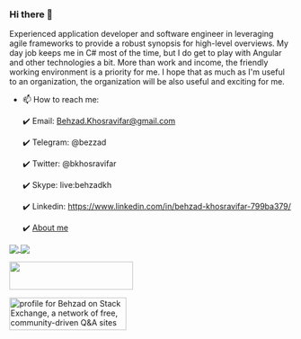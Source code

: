 ### Hi there 👋

Experienced application developer and software engineer in leveraging agile frameworks to provide a robust synopsis for high-level overviews. My day job keeps me in C# most of the time, but I do get to play with Angular and other technologies a bit. More than work and income, the friendly working environment is a priority for me. I hope that as much as I'm useful to an organization, the organization will be also useful and exciting for me.

+ 📫 How to reach me: 

  :heavy_check_mark: Email: Behzad.Khosravifar@gmail.com
  
  :heavy_check_mark: Telegram: @bezzad
  
  :heavy_check_mark: Twitter: @bkhosravifar
  
  :heavy_check_mark: Skype: live:behzadkh
  
  :heavy_check_mark: Linkedin: https://www.linkedin.com/in/behzad-khosravifar-799ba379/
  
  :heavy_check_mark: [About me](https://bezzad.github.io/)

<a href="https://github.com/bezzad">
  <img align="center" src="https://github-readme-stats.vercel.app/api?username=bezzad&show_icons=true&count_private=true&include_all_commits=true" />
</a>

<a href="https://github.com/bezzad">
  <img align="center" src="https://github-readme-stats.vercel.app/api/top-langs/?username=bezzad" />
</a>


<a href="https://codetrace.com/users/bezzad"><img src="https://codetrace.com/widget/bezzad" width="220" height="50" /></a>

<a href="https://stackexchange.com/users/4086707"><img src="https://stackexchange.com/users/flair/4086707.png" width="208" height="58" alt="profile for Behzad on Stack Exchange, a network of free, community-driven Q&amp;A sites" title="profile for Behzad on Stack Exchange, a network of free, community-driven Q&amp;A sites"></a>
